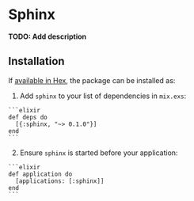 # Sphinx

**TODO: Add description**

## Installation

If [available in Hex](https://hex.pm/docs/publish), the package can be installed as:

  1. Add `sphinx` to your list of dependencies in `mix.exs`:

    ```elixir
    def deps do
      [{:sphinx, "~> 0.1.0"}]
    end
    ```

  2. Ensure `sphinx` is started before your application:

    ```elixir
    def application do
      [applications: [:sphinx]]
    end
    ```

